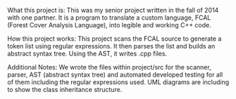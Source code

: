 What this project is:  This was my senior project written in the fall of 2014 with one partner.  It is a program to translate a custom language, FCAL (Forest Cover Analysis Language), into legible and working C++ code.

How this project works:  This project scans the FCAL source to generate a token list using regular expressions.  It then parses the list and builds an abstract syntax tree.  Using the AST, it writes .cpp files.

Additional Notes:  We wrote the files within project/src for the scanner, parser, AST (abstract syntax tree) and automated developed testing for all of them including the regular expressions used. UML diagrams are including to show the class inheritance structure.

